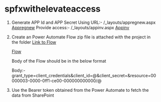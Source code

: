 # spfxwithelevateaccess

1) Generate APP Id and APP Secret Using 
    URL:- <SitecollectionURL>/_layouts/appregnew.aspx
    [Appregnew](/imagesForREADME/Appregnew.PNG)
    Provide access:- <SitecollectionURL>/_layouts/appinv.aspx
    [Appinv](/imagesForREADME/Appinv.PNG)

 2) Create an Power Automate Flow zip file is attached with the project in the folder
    [Link to Flow](/MSFlow/FetchTokenClientID_20200415051908.zip)

    [Flow](/imagesForREADME/Flow.PNG)
    
    Body of the Flow should be in the below format

    Body:- grant_type=client_credentials&client_id=<clientId>@<tenantId>&client_secret=<clientSecret>&resource=00000003-0000-0ff1-ce00-000000000000/<SharePoint site Domain>@<tenantId>

 3) Use the Bearer token obtained from the Power Automate to fetch the data from SharePoint



